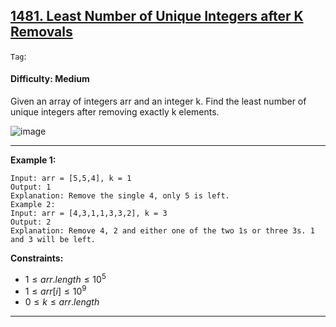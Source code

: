 ## [1481. Least Number of Unique Integers after K Removals](https://leetcode.com/problems/least-number-of-unique-integers-after-k-removals)

```Tag```:

#### Difficulty: Medium

Given an array of integers arr and an integer k. Find the least number of unique integers after removing exactly k elements.

![image](https://github.com/quananhle/Python/assets/35042430/3d39e22a-9317-4323-895f-33f007fb319a)

---

__Example 1:__
```
Input: arr = [5,5,4], k = 1
Output: 1
Explanation: Remove the single 4, only 5 is left.
Example 2:
Input: arr = [4,3,1,1,3,3,2], k = 3
Output: 2
Explanation: Remove 4, 2 and either one of the two 1s or three 3s. 1 and 3 will be left.
```

__Constraints:__

- $1 \le arr.length \le 10^5$
- $1 \le arr[i] \le 10^9$
- $0 \le k \le arr.length$

---
